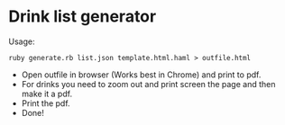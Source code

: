 Drink list generator
========

Usage:
```
ruby generate.rb list.json template.html.haml > outfile.html
```

* Open outfile in browser (Works best in Chrome) and print to pdf.
* For drinks you need to zoom out and print screen the page and then make it a pdf.
* Print the pdf.
* Done!
